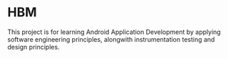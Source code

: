 # HBM
This project is for learning Android Application Development by applying software engineering principles, alongwith instrumentation testing and design principles.
